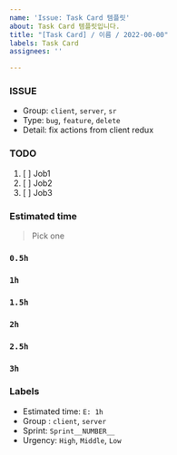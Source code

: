 ```yaml
---
name: 'Issue: Task Card 템플릿'
about: Task Card 템플릿입니다.
title: "[Task Card] / 이름 / 2022-00-00"
labels: Task Card
assignees: ''

---
```


### ISSUE
* Group:  `client`, `server`, `sr`
* Type: `bug`, `feature`, `delete`
 * Detail: fix actions from client redux

### TODO
1. [ ]  Job1
2. [ ]  Job2
3. [ ]  Job3
 
### Estimated time
> Pick one
### `0.5h`
### `1h`
### `1.5h`
### `2h`
### `2.5h`
### `3h`

### Labels
* Estimated time: `E: 1h`
* Group : `client`, `server`
* Sprint: `Sprint__NUMBER__`
* Urgency: `High`, `Middle`, `Low`
